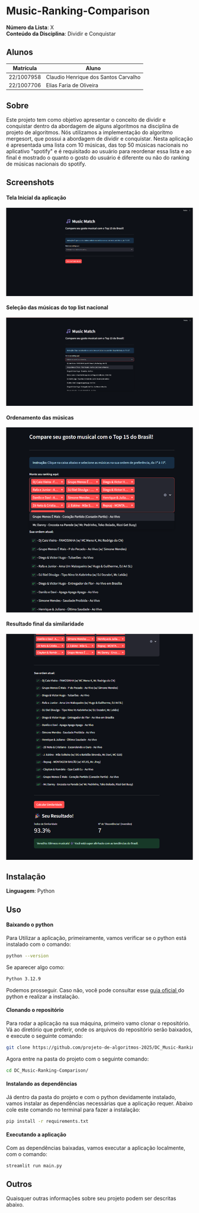 # Music-Ranking-Comparison

**Número da Lista**: X<br>
**Conteúdo da Disciplina**: Dividir e Conquistar<br>

## Alunos
|Matrícula | Aluno |
| -- | -- |
| 22/1007958  |  Claudio Henrique dos Santos Carvalho |
| 22/1007706  |  Elias Faria de Oliveira |

## Sobre 

Este projeto tem como objetivo apresentar o conceito de dividir e conquistar dentro da abordagem de alguns algoritmos na disciplina de projeto de algoritmos. Nós utilizamos a implementação do algoritmo mergesort, que possui a abordagem de dividir e conquistar. Nesta aplicação é apresentada uma lista com 10 músicas, das top 50 músicas nacionais no aplicativo "spotify" e é requisitado ao usuário para reordenar essa lista e ao final é mostrado o quanto o gosto do usuário é diferente ou não do ranking de músicas nacionais do spotify.

## Screenshots

#### Tela Inicial da aplicação

![Tela Inicial](/assets/tela_inicial.png)

#### Seleção das músicas do top list nacional


![Tela Inicial](/assets/lista_de_musicas.png)

#### Ordenamento das músicas

![Tela Inicial](/assets/ordenamento.png)

#### Resultado final da similaridade

![Tela Inicial](/assets/resultado_final.png)


## Instalação 
**Linguagem**: Python<br>

## Uso

#### Baixando o python

Para Utilizar a aplicação, primeiramente, vamos verificar se o python está instalado com o comando:

```bash
python --version
```
Se aparecer algo como:

```bash
Python 3.12.9
```

Podemos prosseguir. Caso não, você pode consultar esse [guia oficial ](https://wiki.python.org/moin/BeginnersGuide/Download) do python e realizar a instalação.

#### Clonando o repositório

Para rodar a aplicação na sua máquina, primeiro vamo clonar o repositório. Vá ao diretório que preferir, onde os arquivos do repositório serão baixados, e execute o seguinte comando:

```bash
git clone https://github.com/projeto-de-algoritmos-2025/DC_Music-Ranking-Comparison.git

```

Agora entre na pasta do projeto com o seguinte comando:


```bash
cd DC_Music-Ranking-Comparison/

```

#### Instalando as dependências

Já dentro da pasta do projeto e com o python devidamente instalado, vamos instalar as dependências necessárias que a aplicação requer. Abaixo cole este comando no terminal para fazer a instalação:

```bash
pip install -r requirements.txt

```

#### Executando a aplicação

Com as dependências baixadas, vamos executar a aplicação localmente, com o comando:

```bash
streamlit run main.py

```

## Outros 
Quaisquer outras informações sobre seu projeto podem ser descritas abaixo.